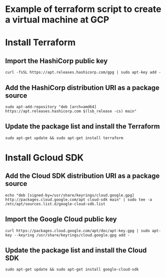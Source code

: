
# Example of terraform script to create a virtual machine at GCP
# Install Terraform

## Import the HashiCorp public key
`curl -fsSL https://apt.releases.hashicorp.com/gpg | sudo apt-key add -`

## Add the HashiCorp distribution URI as a package source
`sudo apt-add-repository "deb [arch=amd64] https://apt.releases.hashicorp.com $(lsb_release -cs) main"`

## Update the package list and install the Terraform
`sudo apt-get update && sudo apt-get install terraform`

# Install Gcloud SDK

## Add the Cloud SDK distribution URI as a package source

`echo "deb [signed-by=/usr/share/keyrings/cloud.google.gpg] http://packages.cloud.google.com/apt cloud-sdk main" | sudo tee -a /etc/apt/sources.list.d/google-cloud-sdk.list`

## Import the Google Cloud public key

`curl https://packages.cloud.google.com/apt/doc/apt-key.gpg | sudo apt-key --keyring /usr/share/keyrings/cloud.google.gpg add -`

## Update the package list and install the Cloud SDK
`sudo apt-get update && sudo apt-get install google-cloud-sdk`